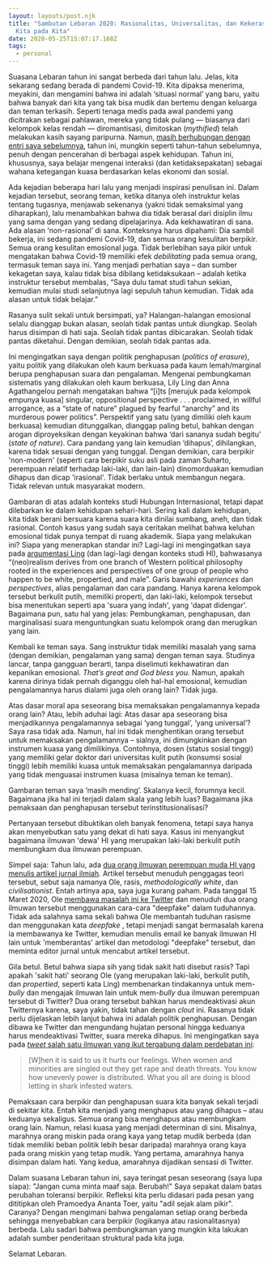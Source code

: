 ```yaml
---
layout: layouts/post.njk
title: "Sambutan Lebaran 2020: Rasionalitas, Universalitas, dan Kekerasan oleh
  Kita pada Kita"
date: 2020-05-25T15:07:17.168Z
tags:
  - personal
---
```

Suasana Lebaran tahun ini sangat berbeda dari tahun lalu. Jelas, kita sekarang sedang berada di pandemi Covid-19. Kita dipaksa menerima, meyakini, dan mengamini bahwa ini adalah ‘situasi normal’ yang baru, yaitu bahwa banyak dari kita yang tak bisa mudik dan bertemu dengan keluarga dan teman terkasih. Seperti tenaga medis pada awal pandemi yang dicitrakan sebagai pahlawan, mereka yang tidak pulang — biasanya dari kelompok kelas rendah — diromantisasi, dimitoskan (*mythified*) telah melakukan kasih sayang paripurna. Namun, [masih berhubungan dengan entri saya sebelumnya](https://medium.com/@KevinSesarianto/tata-interaksi-kita-yang-hancur-lebur-kacau-balau-mcds-sarinah-11fee2b96fdf), tahun ini, mungkin seperti tahun-tahun sebelumnya, penuh dengan pencerahan di berbagai aspek kehidupan. Tahun ini, khususnya, saya belajar mengenai interaksi (dan ketidaksepakatan) sebagai wahana ketegangan kuasa berdasarkan kelas ekonomi dan sosial.

Ada kejadian beberapa hari lalu yang menjadi inspirasi penulisan ini. Dalam kejadian tersebut, seorang teman, ketika ditanya oleh instruktur kelas tentang tugasnya, menjawab sekenanya (yakni tidak semaksimal yang diharapkan), lalu menambahkan bahwa dia tidak berasal dari disiplin ilmu yang sama dengan yang sedang dipelajarinya. Ada kekhawatiran di sana. Ada alasan ‘non-rasional’ di sana. Konteksnya harus dipahami: Dia sambil bekerja, ini sedang pandemi Covid-19, dan semua orang kesulitan berpikir. Semua orang kesulitan emosional juga. Tidak berlebihan saya pikir untuk mengatakan bahwa Covid-19 memiliki efek *debilitating* pada semua orang, termasuk teman saya ini. Yang menjadi perhatian saya – dan sumber kekagetan saya, kalau tidak bisa dibilang ketidaksukaan – adalah ketika instruktur tersebut membalas, “Saya dulu tamat studi tahun sekian, kemudian mulai studi selanjutnya lagi sepuluh tahun kemudian. Tidak ada alasan untuk tidak belajar.”

Rasanya sulit sekali untuk bersimpati, ya? Halangan-halangan emosional selalu dianggap bukan alasan, seolah tidak pantas untuk diungkap. Seolah harus disimpan di hati saja. Seolah tidak pantas dibicarakan. Seolah tidak pantas diketahui. Dengan demikian, seolah tidak pantas ada.

Ini mengingatkan saya dengan politik penghapusan (*politics of erasure*), yaitu politik yang dilakukan oleh kaum berkuasa pada kaum lemah/marginal berupa penghapusan suara dan pengalaman. Mengenai pembungkaman sistematis yang dilakukan oleh kaum berkuasa, Lily Ling dan Anna Agathangelou pernah mengatakan bahwa “\[i]ts \[merujuk pada kelompok empunya kuasa] singular, oppositional perspective . . . proclaimed, in willful arrogance, as a “state of nature” plagued by fearful “anarchy” and its murderous power politics”. Perspektif yang satu (yang dimiliki oleh kaum berkuasa) kemudian ditunggalkan, dianggap paling betul, bahkan dengan arogan diproyeksikan dengan keyakinan bahwa ‘dari sananya sudah begitu’ (*state of nature*). Cara pandang yang lain kemudian ‘dihapus’, dihilangkan, karena tidak sesuai dengan yang tunggal. Dengan demikian, cara berpikir 'non-modern' (seperti cara berpikir suku asli pada zaman Suharto, perempuan relatif terhadap laki-laki, dan lain-lain) dinomorduakan kemudian dihapus dan dicap 'irasional'. Tidak berlaku untuk membangun negara. Tidak relevan untuk masyarakat modern.

Gambaran di atas adalah konteks studi Hubungan Internasional, tetapi dapat dilebarkan ke dalam kehidupan sehari-hari. Sering kali dalam kehidupan, kita tidak berani bersuara karena suara kita dinilai sumbang, aneh, dan tidak rasional. Contoh kasus yang sudah saya ceritakan melihat bahwa keluhan emosional tidak punya tempat di ruang akademik. Siapa yang melakukan ini? Siapa yang menerapkan standar ini? Lagi-lagi ini mengingatkan saya pada [argumentasi Ling](https://www.palgrave.com/gp/book/9780333641552) (dan lagi-lagi dengan konteks studi HI), bahwasanya “(neo)realism derives from one branch of Western political philosophy rooted in the experiences and perspectives of one group of people who happen to be white, propertied, and male”. Garis bawahi *experiences* dan *perspectives*, alias pengalaman dan cara pandang. Hanya karena kelompok tersebut berkulit putih, memiliki properti, dan laki-laki, kelompok tersebut bisa menentukan seperti apa 'suara yang indah', yang 'dapat didengar'. Bagaimana pun, satu hal yang jelas: Pembungkaman, penghapusan, dan marginalisasi suara menguntungkan suatu kelompok orang dan merugikan yang lain.

Kembali ke teman saya. Sang instruktur tidak memiliki masalah yang sama (dengan demikian, pengalaman yang sama) dengan teman saya. Studinya lancar, tanpa gangguan berarti, tanpa diselimuti kekhawatiran dan kepanikan emosional. *That’s great and God bless you.* Namun, apakah karena dirinya tidak pernah diganggu oleh hal-hal emosional, kemudian pengalamannya harus dialami juga oleh orang lain? Tidak juga.

Atas dasar moral apa seseorang bisa memaksakan pengalamannya kepada orang lain? Atau, lebih aduhai lagi: Atas dasar apa seseorang bisa menjadikannya pengalamannya sebagai ‘yang tunggal’, ‘yang universal’? Saya rasa tidak ada. Namun, hal ini tidak menghentikan orang tersebut untuk memaksakan pengalamannya – sialnya, ini dimungkinkan dengan instrumen kuasa yang dimilikinya. Contohnya, dosen (status sosial tinggi) yang memiliki gelar doktor dari universitas kulit putih (konsumsi sosial tinggi) lebih memiliki kuasa untuk memaksakan pengalamannya daripada yang tidak menguasai instrumen kuasa (misalnya teman ke teman).

Gambaran teman saya ‘masih mending’. Skalanya kecil, forumnya kecil. Bagaimana jika hal ini terjadi dalam skala yang lebih luas? Bagaimana jika pemaksaan dan penghapusan tersebut terinstitusionalisasi?

Pertanyaan tersebut dibuktikan oleh banyak fenomena, tetapi saya hanya akan menyebutkan satu yang dekat di hati saya. Kasus ini menyangkut bagaimana ilmuwan 'dewa' HI yang merupakan laki-laki berkulit putih membungkam dua ilmuwan perempuan.

Simpel saja: Tahun lalu, ada [dua orang ilmuwan perempuan muda HI yang menulis artikel jurnal ilmiah](https://journals.sagepub.com/doi/full/10.1177/0967010619862921). Artikel tersebut menuduh penggagas teori tersebut, sebut saja namanya Ole, rasis, *methodologically white*, dan *civilisationist*. Entah artinya apa, saya juga kurang paham. Pada tanggal 15 Maret 2020, Ole [membawa masalah ini ke Twitter](https://twitter.com/ole_waever/status/1261297377287299072) dan menuduh dua orang ilmuwan tersebut menggunakan cara-cara "deepfake" dalam tuduhannya. Tidak ada salahnya sama sekali bahwa Ole membantah tuduhan rasisme dan menggunakan kata *deepfake* , tetapi menjadi sangat bermasalah karena ia membawanya ke Twitter, kemudian menulis email ke banyak ilmuwan HI lain untuk 'memberantas' artikel dan metodologi "deepfake" tersebut, dan meminta editor jurnal untuk mencabut artikel tersebut.

Gila betul. Betul bahwa siapa sih yang tidak sakit hati disebut rasis? Tapi apakah 'sakit hati' seorang Ole (yang merupakan laki-laki, berkulit putih, dan *propertied*, seperti kata Ling) membenarkan tindakannya untuk mem-*bully* dan mengajak ilmuwan lain untuk mem-*bully* dua ilmuwan perempuan tersebut di Twitter? Dua orang tersebut bahkan harus mendeaktivasi akun Twitternya karena, saya yakin, tidak tahan dengan *clout* ini. Rasanya tidak perlu dijelaskan lebih lanjut bahwa ini adalah politik penghapusan. Dengan dibawa ke Twitter dan mengundang hujatan personal hingga keduanya harus mendeaktivasi Twitter, suara mereka dihapus. Ini mengingatkan saya pada [*tweet* salah satu ilmuwan yang ikut tergabung dalam perdebatan ini](https://twitter.com/SavageEcology/status/1262288446162272256):

> \[W]hen it is said to us it hurts our feelings. When women and minorities are singled out they get rape and death threats. You know how unevenly power is distributed. What you all are doing is blood letting in shark infested waters.

Pemaksaan cara berpikir dan penghapusan suara kita banyak sekali terjadi di sekitar kita. Entah kita menjadi yang menghapus atau yang dihapus – atau keduanya sekaligus. Semua orang bisa menghapus atau membungkam orang lain. Namun, relasi kuasa yang menjadi determinan di sini. Misalnya, marahnya orang miskin pada orang kaya yang tetap mudik berbeda (dan tidak memiliki beban politik lebih besar daripada) marahnya orang kaya pada orang miskin yang tetap mudik. Yang pertama, amarahnya hanya disimpan dalam hati. Yang kedua, amarahnya dijadikan sensasi di Twitter.

Dalam suasana Lebaran tahun ini, saya teringat pesan seseorang (saya lupa siapa): "Jangan cuma minta maaf saja. Berubah!" Saya sepakat dalam batas perubahan toleransi berpikir. Refleksi kita perlu didasari pada pesan yang dititipkan oleh Pramoedya Ananta Toer, yaitu "adil sejak alam pikir". Caranya? Dengan mengimani bahwa pengalaman setiap orang berbeda sehingga menyebabkan cara berpikir (logikanya atau rasionalitasnya) berbeda. Lalu sadari bahwa pembungkaman yang mungkin kita lakukan adalah sumber penderitaan struktural pada kita juga.

Selamat Lebaran.